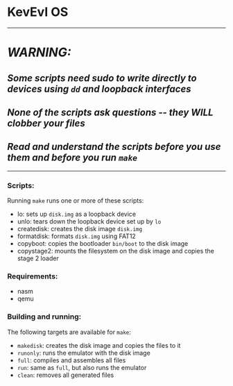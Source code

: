 # KevEvI OS

* * * * * * * * * * * * * * * * * * * * * * * * * * * * * * * * * * * * * * * * * * * * * * *

# *WARNING:*

## *Some scripts need sudo to write directly to devices using `dd` and loopback interfaces*

## *None of the scripts ask questions -- they WILL clobber your files*

## *Read and understand the scripts before you use them and before you run `make`*

* * * * * * * * * * * * * * * * * * * * * * * * * * * * * * * * * * * * * * * * * * * * * * *

### Scripts:

Running `make` runs one or more of these scripts:

 - lo: sets up `disk.img` as a loopback device
 - unlo: tears down the loopback device set up by `lo`
 - createdisk: creates the disk image `disk.img`
 - formatdisk: formats `disk.img` using FAT12
 - copyboot: copies the bootloader `bin/boot` to the disk image
 - copystage2: mounts the filesystem on the disk image and copies the stage 2 loader

### Requirements:

 - nasm
 - qemu

### Building and running:

The following targets are available for `make`:

 - `makedisk`: creates the disk image and copies the files to it
 - `runonly`: runs the emulator with the disk image
 - `full`: compiles and assembles all files
 - `run`: same as `full`, but also runs the emulator
 - `clean`: removes all generated files
